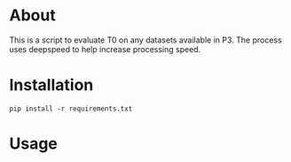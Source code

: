 # About

This is a script to evaluate T0 on any datasets available in P3. The process uses deepspeed to help increase processing speed.

# Installation

```
pip install -r requirements.txt
```

# Usage
```

```
